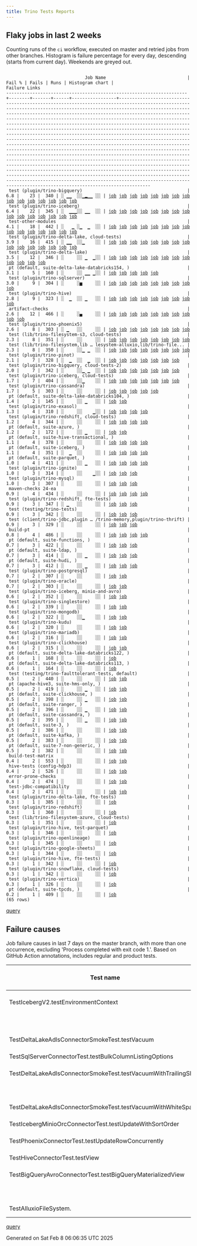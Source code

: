 ```yaml
---
title: Trino Tests Reports
---
```


## Flaky jobs in last 2 weeks

Counting runs of the `ci` workflow, executed on master and retried jobs from other branches.
Histogram is failure percentage for every day, descending (starts from current day).
Weekends are greyed out.
<pre><code>
                              Job Name                               | Fail % | Fails | Runs | Histogram chart |                                                                                                                                                                                                                                                                                                                                                                                                                                                                                                                                                                                                                  Failure Links                                                                                                                                                                                                                                                                                                                                                                                                                                                                                                                                                                                                                   
---------------------------------------------------------------------+--------+-------+------+-----------------+--------------------------------------------------------------------------------------------------------------------------------------------------------------------------------------------------------------------------------------------------------------------------------------------------------------------------------------------------------------------------------------------------------------------------------------------------------------------------------------------------------------------------------------------------------------------------------------------------------------------------------------------------------------------------------------------------------------------------------------------------------------------------------------------------------------------------------------------------------------------------------------------------------------------------------------------------------------------------------------------------------------------------------------------------------------------------------------------------------------------------------------------------------------------------------------------------------------------------------------------------
 test (plugin/trino-bigquery)                                        |    6.8 |    23 |  340 | ░ ▁▁  ░░▁▂▁▁ ░░ | <a href="https://github.com/trinodb/trino/actions/runs/13201111868/job/36853177257">job</a> <a href="https://github.com/trinodb/trino/actions/runs/13209724794/job/36880821798">job</a> <a href="https://github.com/trinodb/trino/actions/runs/13170853760/job/36760872921">job</a> <a href="https://github.com/trinodb/trino/actions/runs/13185991239/job/36808143571">job</a> <a href="https://github.com/trinodb/trino/actions/runs/13151388546/job/36699390860">job</a> <a href="https://github.com/trinodb/trino/actions/runs/13166203530/job/36746880109">job</a> <a href="https://github.com/trinodb/trino/actions/runs/13166604001/job/36748221490">job</a> <a href="https://github.com/trinodb/trino/actions/runs/13145799349/job/36683585960">job</a> <a href="https://github.com/trinodb/trino/actions/runs/13123496106/job/36614797177">job</a> <a href="https://github.com/trinodb/trino/actions/runs/13072189986/job/36476109424">job</a> <a href="https://github.com/trinodb/trino/actions/runs/13072189986/job/36476109424">job</a> <a href="https://github.com/trinodb/trino/actions/runs/13048132662/job/36402384122">job</a> <a href="https://github.com/trinodb/trino/actions/runs/13054280959/job/36421500555">job</a> <a href="https://github.com/trinodb/trino/actions/runs/13054280959/job/36421500555">job</a> <a href="https://github.com/trinodb/trino/actions/runs/13054280959/job/36446590354">job</a>  
 test (plugin/trino-iceberg)                                         |    6.4 |    22 |  345 | ░  ▁▁▁░░ ▁▁  ░░ | <a href="https://github.com/trinodb/trino/actions/runs/13176840413/job/36779602012">job</a> <a href="https://github.com/trinodb/trino/actions/runs/13176840413/job/36779602012">job</a> <a href="https://github.com/trinodb/trino/actions/runs/13152404113/job/36702134164">job</a> <a href="https://github.com/trinodb/trino/actions/runs/13152404113/job/36702134164">job</a> <a href="https://github.com/trinodb/trino/actions/runs/13166203530/job/36746888188">job</a> <a href="https://github.com/trinodb/trino/actions/runs/13166203530/job/36749732591">job</a> <a href="https://github.com/trinodb/trino/actions/runs/13166604001/job/36748230650">job</a> <a href="https://github.com/trinodb/trino/actions/runs/13135931263/job/36651287453">job</a> <a href="https://github.com/trinodb/trino/actions/runs/13143691268/job/36676738031">job</a> <a href="https://github.com/trinodb/trino/actions/runs/13104890195/job/36558208024">job</a> <a href="https://github.com/trinodb/trino/actions/runs/13104890195/job/36558208024">job</a> <a href="https://github.com/trinodb/trino/actions/runs/13123496106/job/36614804984">job</a> <a href="https://github.com/trinodb/trino/actions/runs/13125134289/job/36619850376">job</a> <a href="https://github.com/trinodb/trino/actions/runs/13067577300/job/36462525076">job</a> <a href="https://github.com/trinodb/trino/actions/runs/13046574675/job/36398111257">job</a>  
 test-other-modules                                                  |    4.1 |    18 |  442 | ░   ▁ ░▁  ▁  ░░ | <a href="https://github.com/trinodb/trino/actions/runs/13176840413/job/36778048521">job</a> <a href="https://github.com/trinodb/trino/actions/runs/13176840413/job/36778048521">job</a> <a href="https://github.com/trinodb/trino/actions/runs/13177023036/job/36778622885">job</a> <a href="https://github.com/trinodb/trino/actions/runs/13167989346/job/36752544305">job</a> <a href="https://github.com/trinodb/trino/actions/runs/13167989346/job/36752544305">job</a> <a href="https://github.com/trinodb/trino/actions/runs/13128971428/job/36630410514">job</a> <a href="https://github.com/trinodb/trino/actions/runs/13128971428/job/36630410514">job</a> <a href="https://github.com/trinodb/trino/actions/runs/13133043112/job/36642221042">job</a> <a href="https://github.com/trinodb/trino/actions/runs/13134447787/job/36646577950">job</a> <a href="https://github.com/trinodb/trino/actions/runs/13141775736/job/36670443082">job</a> <a href="https://github.com/trinodb/trino/actions/runs/13106773501/job/36562833875">job</a> <a href="https://github.com/trinodb/trino/actions/runs/13082822360/job/36509594129">job</a> <a href="https://github.com/trinodb/trino/actions/runs/13081194096/job/36504901643">job</a> <a href="https://github.com/trinodb/trino/actions/runs/13023353380/job/36328185700">job</a> <a href="https://github.com/trinodb/trino/actions/runs/13023966650/job/36329863740">job</a>  
 test (plugin/trino-delta-lake, cloud-tests)                         |    3.9 |    16 |  415 | ░ ▁▁  ░░▁    ░░ | <a href="https://github.com/trinodb/trino/actions/runs/13191578003/job/36825414927">job</a> <a href="https://github.com/trinodb/trino/actions/runs/13169891846/job/36758205083">job</a> <a href="https://github.com/trinodb/trino/actions/runs/13172177059/job/36764430882">job</a> <a href="https://github.com/trinodb/trino/actions/runs/13175970782/job/36775297945">job</a> <a href="https://github.com/trinodb/trino/actions/runs/13176185784/job/36776045487">job</a> <a href="https://github.com/trinodb/trino/actions/runs/13156786089/job/36715704710">job</a> <a href="https://github.com/trinodb/trino/actions/runs/13156863903/job/36715971216">job</a> <a href="https://github.com/trinodb/trino/actions/runs/13166604001/job/36748226724">job</a> <a href="https://github.com/trinodb/trino/actions/runs/13168203150/job/36753274862">job</a> <a href="https://github.com/trinodb/trino/actions/runs/13126550290/job/36623927885">job</a> <a href="https://github.com/trinodb/trino/actions/runs/13110701879/job/36573839668">job</a> <a href="https://github.com/trinodb/trino/actions/runs/13110701879/job/36573839668">job</a> <a href="https://github.com/trinodb/trino/actions/runs/13079101221/job/36498372030">job</a> <a href="https://github.com/trinodb/trino/actions/runs/13080912532/job/36504213524">job</a> <a href="https://github.com/trinodb/trino/actions/runs/13081429468/job/36505698159">job</a>  
 test (plugin/trino-delta-lake)                                      |    3.5 |    12 |  346 | ░     ░░ ▁  ▁░░ | <a href="https://github.com/trinodb/trino/actions/runs/13170228725/job/36759151780">job</a> <a href="https://github.com/trinodb/trino/actions/runs/13170228725/job/36759151780">job</a> <a href="https://github.com/trinodb/trino/actions/runs/13156601370/job/36715108940">job</a> <a href="https://github.com/trinodb/trino/actions/runs/13166604001/job/36748226432">job</a> <a href="https://github.com/trinodb/trino/actions/runs/13129268585/job/36631221127">job</a> <a href="https://github.com/trinodb/trino/actions/runs/13069343981/job/36467446817">job</a> <a href="https://github.com/trinodb/trino/actions/runs/13051536140/job/36412783898">job</a> <a href="https://github.com/trinodb/trino/actions/runs/13062359352/job/36448119370">job</a> <a href="https://github.com/trinodb/trino/actions/runs/13023966650/job/36329892168">job</a> <a href="https://github.com/trinodb/trino/actions/runs/13020639959/job/36320355750">job</a> <a href="https://github.com/trinodb/trino/actions/runs/12990676002/job/36226515378">job</a> <a href="https://github.com/trinodb/trino/actions/runs/12995869297/job/36243617621">job</a>                                                                                                                                                                                                                                                  
 pt (default, suite-delta-lake-databricks154, )                      |    3.1 |     5 |  160 | ░     ░░ ▁▁ ▁░░ | <a href="https://github.com/trinodb/trino/actions/runs/13054280959/job/36422012151">job</a> <a href="https://github.com/trinodb/trino/actions/runs/13054280959/job/36422012151">job</a> <a href="https://github.com/trinodb/trino/actions/runs/13032322773/job/36354901667">job</a> <a href="https://github.com/trinodb/trino/actions/runs/13041562280/job/36384829190">job</a> <a href="https://github.com/trinodb/trino/actions/runs/12997225142/job/36248296924">job</a>                                                                                                                                                                                                                                                                                                                                                                                                                                                                                                                                                                                                                                                                                                                                                                                                                                  
 test (plugin/trino-sqlserver)                                       |    3.0 |     9 |  304 | ░     ░▅     ░░ | <a href="https://github.com/trinodb/trino/actions/runs/13191004001/job/36823872784">job</a> <a href="https://github.com/trinodb/trino/actions/runs/13156601370/job/36715121808">job</a> <a href="https://github.com/trinodb/trino/actions/runs/13126351102/job/36623390781">job</a> <a href="https://github.com/trinodb/trino/actions/runs/13085859868/job/36516923858">job</a> <a href="https://github.com/trinodb/trino/actions/runs/13089363709/job/36524267874">job</a> <a href="https://github.com/trinodb/trino/actions/runs/13089363709/job/36524267874">job</a> <a href="https://github.com/trinodb/trino/actions/runs/13041562280/job/36384453927">job</a> <a href="https://github.com/trinodb/trino/actions/runs/13020639959/job/36320365807">job</a> <a href="https://github.com/trinodb/trino/actions/runs/12990676002/job/36226535507">job</a>                                                                                                                                                                                                                                                                                                                                                                                                                                                                                                  
 test (plugin/trino-hive)                                            |    2.8 |     9 |  323 | ░  ▁  ░░ ▁   ░░ | <a href="https://github.com/trinodb/trino/actions/runs/13178865252/job/36784614986">job</a> <a href="https://github.com/trinodb/trino/actions/runs/13183435844/job/36799826400">job</a> <a href="https://github.com/trinodb/trino/actions/runs/13166203530/job/36746886808">job</a> <a href="https://github.com/trinodb/trino/actions/runs/13166203530/job/36749729795">job</a> <a href="https://github.com/trinodb/trino/actions/runs/13054280959/job/36421506460">job</a> <a href="https://github.com/trinodb/trino/actions/runs/13054280959/job/36421506460">job</a> <a href="https://github.com/trinodb/trino/actions/runs/13059959079/job/36440299967">job</a> <a href="https://github.com/trinodb/trino/actions/runs/13059959079/job/36440299967">job</a> <a href="https://github.com/trinodb/trino/actions/runs/13000078821/job/36256812283">job</a>                                                                                                                                                                                                                                                                                                                                                                                                                                                                                                  
 artifact-checks                                                     |    2.6 |    12 |  466 | ░     ░▄     ░░ | <a href="https://github.com/trinodb/trino/actions/runs/13155548398/job/36711737297">job</a> <a href="https://github.com/trinodb/trino/actions/runs/13085859868/job/36516891675">job</a> <a href="https://github.com/trinodb/trino/actions/runs/13086456868/job/36518161861">job</a> <a href="https://github.com/trinodb/trino/actions/runs/13086456868/job/36518161861">job</a> <a href="https://github.com/trinodb/trino/actions/runs/13086456868/job/36518161861">job</a> <a href="https://github.com/trinodb/trino/actions/runs/13086456868/job/36522181538">job</a> <a href="https://github.com/trinodb/trino/actions/runs/13054280959/job/36421416897">job</a> <a href="https://github.com/trinodb/trino/actions/runs/13054280959/job/36421416897">job</a> <a href="https://github.com/trinodb/trino/actions/runs/12993634038/job/36236289476">job</a> <a href="https://github.com/trinodb/trino/actions/runs/12993634038/job/36236289476">job</a>                                                                                                                                                                                                                                                                                                                                                                                                                  
 test (plugin/trino-phoenix5)                                        |    2.6 |     8 |  303 | ░ ▁   ░░     ░░ | <a href="https://github.com/trinodb/trino/actions/runs/13175667898/job/36774397370">job</a> <a href="https://github.com/trinodb/trino/actions/runs/13175970782/job/36775307160">job</a> <a href="https://github.com/trinodb/trino/actions/runs/13175977326/job/36775331987">job</a> <a href="https://github.com/trinodb/trino/actions/runs/13175977326/job/36775331987">job</a> <a href="https://github.com/trinodb/trino/actions/runs/13123496106/job/36614808702">job</a> <a href="https://github.com/trinodb/trino/actions/runs/13022684450/job/36326432437">job</a> <a href="https://github.com/trinodb/trino/actions/runs/13020639959/job/36320362995">job</a> <a href="https://github.com/trinodb/trino/actions/runs/12990676002/job/36226528967">job</a>                                                                                                                                                                                                                                                                                                                                                                                                                                                                                                                                                                                  
 test (lib/trino-filesystem-s3, cloud-tests)                         |    2.3 |     8 |  351 | ░     ░░     ░░ | <a href="https://github.com/trinodb/trino/actions/runs/13199294168/job/36847580059">job</a> <a href="https://github.com/trinodb/trino/actions/runs/13169891846/job/36758201921">job</a> <a href="https://github.com/trinodb/trino/actions/runs/13175970782/job/36775291083">job</a> <a href="https://github.com/trinodb/trino/actions/runs/13156558262/job/36714960183">job</a> <a href="https://github.com/trinodb/trino/actions/runs/13141775736/job/36670501904">job</a> <a href="https://github.com/trinodb/trino/actions/runs/13109522937/job/36570272813">job</a> <a href="https://github.com/trinodb/trino/actions/runs/13080912532/job/36504210430">job</a> <a href="https://github.com/trinodb/trino/actions/runs/13041562280/job/36384439757">job</a>                                                                                                                                                                                                                                                                                                                                                                                                                                                                                                                                                                                  
 test (lib/trino-filesystem,lib … lesystem-alluxio,lib/trino-file... |    2.3 |     8 |  350 | ░     ░░▁ ▁  ░░ | <a href="https://github.com/trinodb/trino/actions/runs/13204152698/job/36863248044">job</a> <a href="https://github.com/trinodb/trino/actions/runs/13185991239/job/36808138234">job</a> <a href="https://github.com/trinodb/trino/actions/runs/13068172418/job/36464089086">job</a> <a href="https://github.com/trinodb/trino/actions/runs/13068172418/job/36464089086">job</a> <a href="https://github.com/trinodb/trino/actions/runs/13046574675/job/36398102793">job</a> <a href="https://github.com/trinodb/trino/actions/runs/13023219626/job/36327870074">job</a> <a href="https://github.com/trinodb/trino/actions/runs/13025050609/job/36332664533">job</a> <a href="https://github.com/trinodb/trino/actions/runs/12995869297/job/36243609711">job</a>                                                                                                                                                                                                                                                                                                                                                                                                                                                                                                                                                                                  
 test (plugin/trino-pinot)                                           |    2.1 |     7 |  328 | ░  ▁  ░░  ▁  ░░ | <a href="https://github.com/trinodb/trino/actions/runs/13204152698/job/36863268703">job</a> <a href="https://github.com/trinodb/trino/actions/runs/13151649511/job/36700079633">job</a> <a href="https://github.com/trinodb/trino/actions/runs/13151649511/job/36700079633">job</a> <a href="https://github.com/trinodb/trino/actions/runs/13156863903/job/36715982115">job</a> <a href="https://github.com/trinodb/trino/actions/runs/13159167313/job/36723395339">job</a> <a href="https://github.com/trinodb/trino/actions/runs/13023219626/job/36327878167">job</a> <a href="https://github.com/trinodb/trino/actions/runs/13025050609/job/36332673911">job</a>                                                                                                                                                                                                                                                                                                                                                                                                                                                                                                                                                                                                                                                                  
 test (plugin/trino-bigquery, cloud-tests-2)                         |    2.0 |     7 |  342 | ░     ░░▁ ▁  ░░ | <a href="https://github.com/trinodb/trino/actions/runs/13175970782/job/36775295635">job</a> <a href="https://github.com/trinodb/trino/actions/runs/13081429468/job/36505695473">job</a> <a href="https://github.com/trinodb/trino/actions/runs/13081429468/job/36505695473">job</a> <a href="https://github.com/trinodb/trino/actions/runs/13062567287/job/36448724606">job</a> <a href="https://github.com/trinodb/trino/actions/runs/13025264734/job/36333188143">job</a> <a href="https://github.com/trinodb/trino/actions/runs/13041977312/job/36385664352">job</a> <a href="https://github.com/trinodb/trino/actions/runs/13020639959/job/36320352316">job</a>                                                                                                                                                                                                                                                                                                                                                                                                                                                                                                                                                                                                                                                                  
 test (plugin/trino-iceberg, cloud-tests)                            |    1.7 |     7 |  404 | ░     ░░▁    ░░ | <a href="https://github.com/trinodb/trino/actions/runs/13176185784/job/36776048191">job</a> <a href="https://github.com/trinodb/trino/actions/runs/13156863903/job/36715977166">job</a> <a href="https://github.com/trinodb/trino/actions/runs/13067577300/job/36462525288">job</a> <a href="https://github.com/trinodb/trino/actions/runs/13067577300/job/36466139755">job</a> <a href="https://github.com/trinodb/trino/actions/runs/13067577300/job/36468044563">job</a> <a href="https://github.com/trinodb/trino/actions/runs/13067577300/job/36469019241">job</a> <a href="https://github.com/trinodb/trino/actions/runs/13020639959/job/36320359389">job</a>                                                                                                                                                                                                                                                                                                                                                                                                                                                                                                                                                                                                                                                                  
 test (plugin/trino-cassandra)                                       |    1.7 |     5 |  303 | ░     ░░     ░░ | <a href="https://github.com/trinodb/trino/actions/runs/13201078331/job/36853055022">job</a> <a href="https://github.com/trinodb/trino/actions/runs/13107309862/job/36564201767">job</a> <a href="https://github.com/trinodb/trino/actions/runs/13081194096/job/36504944060">job</a> <a href="https://github.com/trinodb/trino/actions/runs/13020639959/job/36320352627">job</a> <a href="https://github.com/trinodb/trino/actions/runs/12990676002/job/36226511931">job</a>                                                                                                                                                                                                                                                                                                                                                                                                                                                                                                                                                                                                                                                                                                                                                                                                                                  
 pt (default, suite-delta-lake-databricks104, )                      |    1.4 |     2 |  145 | ░     ░░ ▁   ░░ | <a href="https://github.com/trinodb/trino/actions/runs/13054280959/job/36422009573">job</a> <a href="https://github.com/trinodb/trino/actions/runs/13054280959/job/36422009573">job</a>                                                                                                                                                                                                                                                                                                                                                                                                                                                                                                                                                                                                                                                                                                                                                                                                                                                                                                                                                                                                                                                                                  
 test (plugin/trino-exasol)                                          |    1.3 |     4 |  310 | ░     ░░    ▁░░ | <a href="https://github.com/trinodb/trino/actions/runs/13020639959/job/36320357153">job</a> <a href="https://github.com/trinodb/trino/actions/runs/12990676002/job/36226517714">job</a> <a href="https://github.com/trinodb/trino/actions/runs/12993634038/job/36236382022">job</a> <a href="https://github.com/trinodb/trino/actions/runs/12993634038/job/36236382022">job</a>                                                                                                                                                                                                                                                                                                                                                                                                                                                                                                                                                                                                                                                                                                                                                                                                                                                                                                                  
 test (plugin/trino-redshift, cloud-tests)                           |    1.2 |     4 |  344 | ░     ░░     ░░ | <a href="https://github.com/trinodb/trino/actions/runs/13176185784/job/36776049877">job</a> <a href="https://github.com/trinodb/trino/actions/runs/13126550290/job/36623934608">job</a> <a href="https://github.com/trinodb/trino/actions/runs/13020639959/job/36320364453">job</a> <a href="https://github.com/trinodb/trino/actions/runs/12990676002/job/36226531894">job</a>                                                                                                                                                                                                                                                                                                                                                                                                                                                                                                                                                                                                                                                                                                                                                                                                                                                                                                                  
 pt (default, suite-azure, )                                         |    1.2 |     2 |  172 | ░     ░░ ▁   ░░ | <a href="https://github.com/trinodb/trino/actions/runs/13054280959/job/36422006923">job</a> <a href="https://github.com/trinodb/trino/actions/runs/13054280959/job/36422006923">job</a>                                                                                                                                                                                                                                                                                                                                                                                                                                                                                                                                                                                                                                                                                                                                                                                                                                                                                                                                                                                                                                                                                  
 pt (default, suite-hive-transactional, )                            |    1.1 |     4 |  378 | ░     ░░     ░░ | <a href="https://github.com/trinodb/trino/actions/runs/13176840413/job/36780174066">job</a> <a href="https://github.com/trinodb/trino/actions/runs/13176840413/job/36780174066">job</a> <a href="https://github.com/trinodb/trino/actions/runs/13151388546/job/36699669200">job</a> <a href="https://github.com/trinodb/trino/actions/runs/13106773501/job/36563131620">job</a>                                                                                                                                                                                                                                                                                                                                                                                                                                                                                                                                                                                                                                                                                                                                                                                                                                                                                                                  
 pt (default, suite-iceberg, )                                       |    1.1 |     4 |  351 | ░  ▁  ░░     ░░ | <a href="https://github.com/trinodb/trino/actions/runs/13175970782/job/36775782229">job</a> <a href="https://github.com/trinodb/trino/actions/runs/13152404113/job/36702452070">job</a> <a href="https://github.com/trinodb/trino/actions/runs/13152404113/job/36702452070">job</a> <a href="https://github.com/trinodb/trino/actions/runs/13006645591/job/36275401529">job</a>                                                                                                                                                                                                                                                                                                                                                                                                                                                                                                                                                                                                                                                                                                                                                                                                                                                                                                                  
 pt (default, suite-parquet, )                                       |    1.0 |     4 |  411 | ░     ░░ ▁   ░░ | <a href="https://github.com/trinodb/trino/actions/runs/13175667898/job/36774867265">job</a> <a href="https://github.com/trinodb/trino/actions/runs/13176185784/job/36776666401">job</a> <a href="https://github.com/trinodb/trino/actions/runs/13054280959/job/36422016242">job</a> <a href="https://github.com/trinodb/trino/actions/runs/13054280959/job/36422016242">job</a>                                                                                                                                                                                                                                                                                                                                                                                                                                                                                                                                                                                                                                                                                                                                                                                                                                                                                                                  
 test (plugin/trino-ignite)                                          |    1.0 |     3 |  314 | ░     ░░    ▁░░ | <a href="https://github.com/trinodb/trino/actions/runs/13020639959/job/36320360282">job</a> <a href="https://github.com/trinodb/trino/actions/runs/12990676002/job/36226522644">job</a> <a href="https://github.com/trinodb/trino/actions/runs/12995869297/job/36243625527">job</a>                                                                                                                                                                                                                                                                                                                                                                                                                                                                                                                                                                                                                                                                                                                                                                                                                                                                                                                                                                                                  
 test (plugin/trino-mysql)                                           |    1.0 |     3 |  307 | ░     ░░     ░░ | <a href="https://github.com/trinodb/trino/actions/runs/13127482411/job/36626500977">job</a> <a href="https://github.com/trinodb/trino/actions/runs/13020639959/job/36320361804">job</a> <a href="https://github.com/trinodb/trino/actions/runs/12990676002/job/36226526329">job</a>                                                                                                                                                                                                                                                                                                                                                                                                                                                                                                                                                                                                                                                                                                                                                                                                                                                                                                                                                                                                  
 maven-checks 24-ea                                                  |    0.9 |     4 |  434 | ░     ░░     ░░ | <a href="https://github.com/trinodb/trino/actions/runs/13176840413/job/36778045733">job</a> <a href="https://github.com/trinodb/trino/actions/runs/13176840413/job/36778045733">job</a> <a href="https://github.com/trinodb/trino/actions/runs/12993634038/job/36236289129">job</a> <a href="https://github.com/trinodb/trino/actions/runs/12993634038/job/36236289129">job</a>                                                                                                                                                                                                                                                                                                                                                                                                                                                                                                                                                                                                                                                                                                                                                                                                                                                                                                                  
 test (plugin/trino-redshift, fte-tests)                             |    0.9 |     3 |  347 | ░ ▁   ░░     ░░ | <a href="https://github.com/trinodb/trino/actions/runs/13175977326/job/36775334377">job</a> <a href="https://github.com/trinodb/trino/actions/runs/13175977326/job/36775334377">job</a> <a href="https://github.com/trinodb/trino/actions/runs/13176185784/job/36776050187">job</a>                                                                                                                                                                                                                                                                                                                                                                                                                                                                                                                                                                                                                                                                                                                                                                                                                                                                                                                                                                                                  
 test (testing/trino-tests)                                          |    0.9 |     3 |  342 | ░     ░░     ░░ | <a href="https://github.com/trinodb/trino/actions/runs/13156786089/job/36715717009">job</a> <a href="https://github.com/trinodb/trino/actions/runs/13020639959/job/36320367672">job</a> <a href="https://github.com/trinodb/trino/actions/runs/12990676002/job/36226539109">job</a>                                                                                                                                                                                                                                                                                                                                                                                                                                                                                                                                                                                                                                                                                                                                                                                                                                                                                                                                                                                                  
 test (client/trino-jdbc,plugin … /trino-memory,plugin/trino-thrift) |    0.9 |     3 |  329 | ░     ░░     ░░ | <a href="https://github.com/trinodb/trino/actions/runs/13201111868/job/36853171010">job</a> <a href="https://github.com/trinodb/trino/actions/runs/13020639959/job/36320347959">job</a> <a href="https://github.com/trinodb/trino/actions/runs/12990676002/job/36226502230">job</a>                                                                                                                                                                                                                                                                                                                                                                                                                                                                                                                                                                                                                                                                                                                                                                                                                                                                                                                                                                                                  
 build-pt                                                            |    0.8 |     4 |  486 | ░     ░░     ░░ | <a href="https://github.com/trinodb/trino/actions/runs/13176840413/job/36778047740">job</a> <a href="https://github.com/trinodb/trino/actions/runs/13176840413/job/36778047740">job</a> <a href="https://github.com/trinodb/trino/actions/runs/12993634038/job/36236289830">job</a> <a href="https://github.com/trinodb/trino/actions/runs/12993634038/job/36236289830">job</a>                                                                                                                                                                                                                                                                                                                                                                                                                                                                                                                                                                                                                                                                                                                                                                                                                                                                                                                  
 pt (default, suite-functions, )                                     |    0.7 |     3 |  422 | ░     ░░     ░░ | <a href="https://github.com/trinodb/trino/actions/runs/13170853760/job/36761114356">job</a> <a href="https://github.com/trinodb/trino/actions/runs/13054280959/job/36422014390">job</a> <a href="https://github.com/trinodb/trino/actions/runs/13054280959/job/36422014390">job</a>                                                                                                                                                                                                                                                                                                                                                                                                                                                                                                                                                                                                                                                                                                                                                                                                                                                                                                                                                                                                  
 pt (default, suite-ldap, )                                          |    0.7 |     3 |  414 | ░     ░░ ▁   ░░ | <a href="https://github.com/trinodb/trino/actions/runs/13175970782/job/36775778328">job</a> <a href="https://github.com/trinodb/trino/actions/runs/13054280959/job/36422017204">job</a> <a href="https://github.com/trinodb/trino/actions/runs/13054280959/job/36422017204">job</a>                                                                                                                                                                                                                                                                                                                                                                                                                                                                                                                                                                                                                                                                                                                                                                                                                                                                                                                                                                                                  
 pt (default, suite-hudi, )                                          |    0.7 |     3 |  412 | ░     ░░ ▁   ░░ | <a href="https://github.com/trinodb/trino/actions/runs/13175667898/job/36774872428">job</a> <a href="https://github.com/trinodb/trino/actions/runs/13054280959/job/36422021114">job</a> <a href="https://github.com/trinodb/trino/actions/runs/13054280959/job/36422021114">job</a>                                                                                                                                                                                                                                                                                                                                                                                                                                                                                                                                                                                                                                                                                                                                                                                                                                                                                                                                                                                                  
 test (plugin/trino-postgresql)                                      |    0.7 |     2 |  307 | ░     ░░     ░░ | <a href="https://github.com/trinodb/trino/actions/runs/13020639959/job/36320363534">job</a> <a href="https://github.com/trinodb/trino/actions/runs/12990676002/job/36226530070">job</a>                                                                                                                                                                                                                                                                                                                                                                                                                                                                                                                                                                                                                                                                                                                                                                                                                                                                                                                                                                                                                                                                                  
 test (plugin/trino-oracle)                                          |    0.7 |     2 |  303 | ░     ░░     ░░ | <a href="https://github.com/trinodb/trino/actions/runs/13020639959/job/36320362710">job</a> <a href="https://github.com/trinodb/trino/actions/runs/12990676002/job/36226528375">job</a>                                                                                                                                                                                                                                                                                                                                                                                                                                                                                                                                                                                                                                                                                                                                                                                                                                                                                                                                                                                                                                                                                  
 test (plugin/trino-iceberg, minio-and-avro)                         |    0.6 |     2 |  352 | ░     ░░     ░░ | <a href="https://github.com/trinodb/trino/actions/runs/13201261277/job/36853676395">job</a> <a href="https://github.com/trinodb/trino/actions/runs/13156786089/job/36715708867">job</a>                                                                                                                                                                                                                                                                                                                                                                                                                                                                                                                                                                                                                                                                                                                                                                                                                                                                                                                                                                                                                                                                                  
 test (plugin/trino-singlestore)                                     |    0.6 |     2 |  339 | ░     ░░     ░░ | <a href="https://github.com/trinodb/trino/actions/runs/13020639959/job/36320364955">job</a> <a href="https://github.com/trinodb/trino/actions/runs/12990676002/job/36226533713">job</a>                                                                                                                                                                                                                                                                                                                                                                                                                                                                                                                                                                                                                                                                                                                                                                                                                                                                                                                                                                                                                                                                                  
 test (plugin/trino-mongodb)                                         |    0.6 |     2 |  322 | ░     ░░▁    ░░ | <a href="https://github.com/trinodb/trino/actions/runs/13067691570/job/36462804384">job</a> <a href="https://github.com/trinodb/trino/actions/runs/13067691570/job/36462804384">job</a>                                                                                                                                                                                                                                                                                                                                                                                                                                                                                                                                                                                                                                                                                                                                                                                                                                                                                                                                                                                                                                                                                  
 test (plugin/trino-kudu)                                            |    0.6 |     2 |  320 | ░     ░░     ░░ | <a href="https://github.com/trinodb/trino/actions/runs/13020639959/job/36320360858">job</a> <a href="https://github.com/trinodb/trino/actions/runs/12990676002/job/36226524095">job</a>                                                                                                                                                                                                                                                                                                                                                                                                                                                                                                                                                                                                                                                                                                                                                                                                                                                                                                                                                                                                                                                                                  
 test (plugin/trino-mariadb)                                         |    0.6 |     2 |  316 | ░     ░░     ░░ | <a href="https://github.com/trinodb/trino/actions/runs/13020639959/job/36320361158">job</a> <a href="https://github.com/trinodb/trino/actions/runs/12990676002/job/36226525136">job</a>                                                                                                                                                                                                                                                                                                                                                                                                                                                                                                                                                                                                                                                                                                                                                                                                                                                                                                                                                                                                                                                                                  
 test (plugin/trino-clickhouse)                                      |    0.6 |     2 |  315 | ░     ░░     ░░ | <a href="https://github.com/trinodb/trino/actions/runs/13020639959/job/36320353792">job</a> <a href="https://github.com/trinodb/trino/actions/runs/12990676002/job/36226514948">job</a>                                                                                                                                                                                                                                                                                                                                                                                                                                                                                                                                                                                                                                                                                                                                                                                                                                                                                                                                                                                                                                                                                  
 pt (default, suite-delta-lake-databricks122, )                      |    0.6 |     1 |  168 | ░     ░░     ░░ | <a href="https://github.com/trinodb/trino/actions/runs/13172177059/job/36764697455">job</a>                                                                                                                                                                                                                                                                                                                                                                                                                                                                                                                                                                                                                                                                                                                                                                                                                                                                                                                                                                                                                                                                                                                                                                  
 pt (default, suite-delta-lake-databricks113, )                      |    0.6 |     1 |  164 | ░     ░░     ░░ | <a href="https://github.com/trinodb/trino/actions/runs/13183435844/job/36800477798">job</a>                                                                                                                                                                                                                                                                                                                                                                                                                                                                                                                                                                                                                                                                                                                                                                                                                                                                                                                                                                                                                                                                                                                                                                  
 test (testing/trino-faulttolerant-tests, default)                   |    0.5 |     2 |  440 | ░     ░░     ░░ | <a href="https://github.com/trinodb/trino/actions/runs/13020639959/job/36320366409">job</a> <a href="https://github.com/trinodb/trino/actions/runs/12990676002/job/36226536792">job</a>                                                                                                                                                                                                                                                                                                                                                                                                                                                                                                                                                                                                                                                                                                                                                                                                                                                                                                                                                                                                                                                                                  
 pt (apache-hive3, suite-hms-only, )                                 |    0.5 |     2 |  419 | ░     ░░ ▁   ░░ | <a href="https://github.com/trinodb/trino/actions/runs/13054280959/job/36422021858">job</a> <a href="https://github.com/trinodb/trino/actions/runs/13054280959/job/36422021858">job</a>                                                                                                                                                                                                                                                                                                                                                                                                                                                                                                                                                                                                                                                                                                                                                                                                                                                                                                                                                                                                                                                                                  
 pt (default, suite-clickhouse, )                                    |    0.5 |     2 |  398 | ░     ░░ ▁   ░░ | <a href="https://github.com/trinodb/trino/actions/runs/13054280959/job/36422019888">job</a> <a href="https://github.com/trinodb/trino/actions/runs/13054280959/job/36422019888">job</a>                                                                                                                                                                                                                                                                                                                                                                                                                                                                                                                                                                                                                                                                                                                                                                                                                                                                                                                                                                                                                                                                                  
 pt (default, suite-ranger, )                                        |    0.5 |     2 |  396 | ░     ░░ ▁   ░░ | <a href="https://github.com/trinodb/trino/actions/runs/13054280959/job/36422013010">job</a> <a href="https://github.com/trinodb/trino/actions/runs/13054280959/job/36422013010">job</a>                                                                                                                                                                                                                                                                                                                                                                                                                                                                                                                                                                                                                                                                                                                                                                                                                                                                                                                                                                                                                                                                                  
 pt (default, suite-cassandra, )                                     |    0.5 |     2 |  395 | ░     ░░ ▁   ░░ | <a href="https://github.com/trinodb/trino/actions/runs/13054280959/job/36422019425">job</a> <a href="https://github.com/trinodb/trino/actions/runs/13054280959/job/36422019425">job</a>                                                                                                                                                                                                                                                                                                                                                                                                                                                                                                                                                                                                                                                                                                                                                                                                                                                                                                                                                                                                                                                                                  
 pt (default, suite-3, )                                             |    0.5 |     2 |  386 | ░     ░░     ░░ | <a href="https://github.com/trinodb/trino/actions/runs/13145799349/job/36684040290">job</a> <a href="https://github.com/trinodb/trino/actions/runs/13068067376/job/36464106144">job</a>                                                                                                                                                                                                                                                                                                                                                                                                                                                                                                                                                                                                                                                                                                                                                                                                                                                                                                                                                                                                                                                                                  
 pt (default, suite-kafka, )                                         |    0.5 |     2 |  383 | ░     ░░     ░░ | <a href="https://github.com/trinodb/trino/actions/runs/13172095246/job/36764458353">job</a> <a href="https://github.com/trinodb/trino/actions/runs/13172095246/job/36764458353">job</a>                                                                                                                                                                                                                                                                                                                                                                                                                                                                                                                                                                                                                                                                                                                                                                                                                                                                                                                                                                                                                                                                                  
 pt (default, suite-7-non-generic, )                                 |    0.5 |     2 |  382 | ░     ░░     ░░ | <a href="https://github.com/trinodb/trino/actions/runs/13175970782/job/36775765363">job</a> <a href="https://github.com/trinodb/trino/actions/runs/13145799349/job/36684041476">job</a>                                                                                                                                                                                                                                                                                                                                                                                                                                                                                                                                                                                                                                                                                                                                                                                                                                                                                                                                                                                                                                                                                  
 build-test-matrix                                                   |    0.4 |     2 |  553 | ░     ░░     ░░ | <a href="https://github.com/trinodb/trino/actions/runs/13176840413/job/36778047354">job</a> <a href="https://github.com/trinodb/trino/actions/runs/13176840413/job/36778047354">job</a>                                                                                                                                                                                                                                                                                                                                                                                                                                                                                                                                                                                                                                                                                                                                                                                                                                                                                                                                                                                                                                                                                  
 hive-tests (config-hdp3)                                            |    0.4 |     2 |  526 | ░     ░░     ░░ | <a href="https://github.com/trinodb/trino/actions/runs/13176840413/job/36778048051">job</a> <a href="https://github.com/trinodb/trino/actions/runs/13176840413/job/36778048051">job</a>                                                                                                                                                                                                                                                                                                                                                                                                                                                                                                                                                                                                                                                                                                                                                                                                                                                                                                                                                                                                                                                                                  
 error-prone-checks                                                  |    0.4 |     2 |  474 | ░     ░░     ░░ | <a href="https://github.com/trinodb/trino/actions/runs/13176840413/job/36778046568">job</a> <a href="https://github.com/trinodb/trino/actions/runs/13176840413/job/36778046568">job</a>                                                                                                                                                                                                                                                                                                                                                                                                                                                                                                                                                                                                                                                                                                                                                                                                                                                                                                                                                                                                                                                                                  
 test-jdbc-compatibility                                             |    0.4 |     2 |  471 | ░     ░░     ░░ | <a href="https://github.com/trinodb/trino/actions/runs/13020639959/job/36320302691">job</a> <a href="https://github.com/trinodb/trino/actions/runs/12990676002/job/36226435490">job</a>                                                                                                                                                                                                                                                                                                                                                                                                                                                                                                                                                                                                                                                                                                                                                                                                                                                                                                                                                                                                                                                                                  
 test (plugin/trino-delta-lake, fte-tests)                           |    0.3 |     1 |  385 | ░     ░░     ░░ | <a href="https://github.com/trinodb/trino/actions/runs/13156786089/job/36715705011">job</a>                                                                                                                                                                                                                                                                                                                                                                                                                                                                                                                                                                                                                                                                                                                                                                                                                                                                                                                                                                                                                                                                                                                                                                  
 test (plugin/trino-redshift)                                        |    0.3 |     1 |  360 | ░     ░░     ░░ | <a href="https://github.com/trinodb/trino/actions/runs/13176185784/job/36776049565">job</a>                                                                                                                                                                                                                                                                                                                                                                                                                                                                                                                                                                                                                                                                                                                                                                                                                                                                                                                                                                                                                                                                                                                                                                  
 test (lib/trino-filesystem-azure, cloud-tests)                      |    0.3 |     1 |  351 | ░     ░░     ░░ | <a href="https://github.com/trinodb/trino/actions/runs/12992992954/job/36234250122">job</a>                                                                                                                                                                                                                                                                                                                                                                                                                                                                                                                                                                                                                                                                                                                                                                                                                                                                                                                                                                                                                                                                                                                                                                  
 test (plugin/trino-hive, test-parquet)                              |    0.3 |     1 |  346 | ░     ░░     ░░ | <a href="https://github.com/trinodb/trino/actions/runs/13032322773/job/36354311313">job</a>                                                                                                                                                                                                                                                                                                                                                                                                                                                                                                                                                                                                                                                                                                                                                                                                                                                                                                                                                                                                                                                                                                                                                                  
 test (plugin/trino-openlineage)                                     |    0.3 |     1 |  345 | ░     ░░     ░░ | <a href="https://github.com/trinodb/trino/actions/runs/13068190025/job/36464144759">job</a>                                                                                                                                                                                                                                                                                                                                                                                                                                                                                                                                                                                                                                                                                                                                                                                                                                                                                                                                                                                                                                                                                                                                                                  
 test (plugin/trino-google-sheets)                                   |    0.3 |     1 |  344 | ░     ░░     ░░ | <a href="https://github.com/trinodb/trino/actions/runs/13156863903/job/36715974950">job</a>                                                                                                                                                                                                                                                                                                                                                                                                                                                                                                                                                                                                                                                                                                                                                                                                                                                                                                                                                                                                                                                                                                                                                                  
 test (plugin/trino-hive, fte-tests)                                 |    0.3 |     1 |  342 | ░     ░░     ░░ | <a href="https://github.com/trinodb/trino/actions/runs/13175667898/job/36774390617">job</a>                                                                                                                                                                                                                                                                                                                                                                                                                                                                                                                                                                                                                                                                                                                                                                                                                                                                                                                                                                                                                                                                                                                                                                  
 test (plugin/trino-snowflake, cloud-tests)                          |    0.3 |     1 |  342 | ░     ░░     ░░ | <a href="https://github.com/trinodb/trino/actions/runs/13020639959/job/36320365554">job</a>                                                                                                                                                                                                                                                                                                                                                                                                                                                                                                                                                                                                                                                                                                                                                                                                                                                                                                                                                                                                                                                                                                                                                                  
 test (plugin/trino-vertica)                                         |    0.3 |     1 |  326 | ░     ░░     ░░ | <a href="https://github.com/trinodb/trino/actions/runs/13068190025/job/36464147747">job</a>                                                                                                                                                                                                                                                                                                                                                                                                                                                                                                                                                                                                                                                                                                                                                                                                                                                                                                                                                                                                                                                                                                                                                                  
 pt (default, suite-tpcds, )                                         |    0.2 |     1 |  409 | ░     ░░     ░░ | <a href="https://github.com/trinodb/trino/actions/runs/13156903883/job/36716737417">job</a>                                                                                                                                                                                                                                                                                                                                                                                                                                                                                                                                                                                                                                                                                                                                                                                                                                                                                                                                                                                                                                                                                                                                                                  
(65 rows)
</code></pre>
[query](https://github.com/trinodb/reports/blob/139dbc02e6ad5595ff6e91f4900a7e5c37428be5/sql/tests/jobs.sql)

## Failure causes

Job failure causes in last 7 days on the master branch, with more than one occurrence,
excluding 'Process completed with exit code 1.'.
Based on GitHub Action annotations, includes regular and product tests.

| Test name                                                       | Message                                                                                                          | Test failures | Run failures | % of runs | First seen at           | Last seen at            | Failure Links                                                                                                                                                                                                                                                                                                                                                                                                    |
| --------------------------------------------------------------- | ---------------------------------------------------------------------------------------------------------------- | -------------:| ------------:| ---------:| ----------------------- | ----------------------- | ---------------------------------------------------------------------------------------------------------------------------------------------------------------------------------------------------------------------------------------------------------------------------------------------------------------------------------------------------------------------------------------------------------------- |
| TestIcebergV2.testEnvironmentContext                            | Expecting map:\&lt;br/\&gt;                                                                                            |             6 |            5 |       0.6 | 2025-02-03 22:10:38.000 | 2025-02-05 21:30:44.000 | <a href="https://github.com/trinodb/trino/actions/runs/13123496106/job/36614804984">job</a> <a href="https://github.com/trinodb/trino/actions/runs/13135931263/job/36651287453">job</a> <a href="https://github.com/trinodb/trino/actions/runs/13143691268/job/36676738031">job</a> <a href="https://github.com/trinodb/trino/actions/runs/13166203530/job/36746888188">job</a> <a href="https://github.com/trinodb/trino/actions/runs/13166203530/job/36749732591">job</a>  |
|                                                                 | Response status code does not indicate success: 504 \(Gateway Timeout\).                                         |             4 |            2 |       0.2 | 2025-02-06 08:56:50.000 | 2025-02-06 10:35:04.000 | <a href="https://github.com/trinodb/trino/actions/runs/13175163488/job/36772745193">job</a> <a href="https://github.com/trinodb/trino/actions/runs/13175970782/job/36775307160">job</a> <a href="https://github.com/trinodb/trino/actions/runs/13175970782/job/36775765363">job</a> <a href="https://github.com/trinodb/trino/actions/runs/13175970782/job/36775782229">job</a>                                                                                  |
| TestDeltaLakeAdlsConnectorSmokeTest.testVacuum                  | expected: \&lt;br/\&gt;                                                                                                |             4 |            4 |       0.5 | 2025-02-04 01:57:06.000 | 2025-02-06 05:27:42.000 | <a href="https://github.com/trinodb/trino/actions/runs/13126550290/job/36623927885">job</a> <a href="https://github.com/trinodb/trino/actions/runs/13168203150/job/36753274862">job</a> <a href="https://github.com/trinodb/trino/actions/runs/13169891846/job/36758205083">job</a> <a href="https://github.com/trinodb/trino/actions/runs/13172177059/job/36764430882">job</a>                                                                                  |
| TestSqlServerConnectorTest.testBulkColumnListingOptions         | Failure for bulkListColumns false                                                                                |             4 |            4 |       0.5 | 2025-02-01 14:22:54.000 | 2025-02-07 01:15:34.000 | <a href="https://github.com/trinodb/trino/actions/runs/13089363709/job/36524267874">job</a> <a href="https://github.com/trinodb/trino/actions/runs/13126351102/job/36623390781">job</a> <a href="https://github.com/trinodb/trino/actions/runs/13156601370/job/36715121808">job</a> <a href="https://github.com/trinodb/trino/actions/runs/13191004001/job/36823872784">job</a>                                                                                  |
| TestDeltaLakeAdlsConnectorSmokeTest.testVacuumWithTrailingSlash | expected: \&lt;br/\&gt;                                                                                                |             4 |            4 |       0.5 | 2025-02-03 10:12:46.000 | 2025-02-07 02:13:02.000 | <a href="https://github.com/trinodb/trino/actions/runs/13110701879/job/36573839668">job</a> <a href="https://github.com/trinodb/trino/actions/runs/13169891846/job/36758205083">job</a> <a href="https://github.com/trinodb/trino/actions/runs/13175970782/job/36775297945">job</a> <a href="https://github.com/trinodb/trino/actions/runs/13191578003/job/36825414927">job</a>                                                                                  |
|                                                                 | Response status code does not indicate success: 503 \(Service Unavailable\).                                     |             3 |            2 |       0.2 | 2025-02-06 09:46:22.000 | 2025-02-06 10:02:58.000 | <a href="https://github.com/trinodb/trino/actions/runs/13175667898/job/36774390617">job</a> <a href="https://github.com/trinodb/trino/actions/runs/13175667898/job/36774867265">job</a> <a href="https://github.com/trinodb/trino/actions/runs/13175970782/job/36775778328">job</a>                                                                                                                                                                  |
| TestDeltaLakeAdlsConnectorSmokeTest.testVacuumWithWhiteSpace    | expected: \&lt;br/\&gt;                                                                                                |             3 |            3 |       0.4 | 2025-02-05 12:19:45.000 | 2025-02-06 01:45:30.000 | <a href="https://github.com/trinodb/trino/actions/runs/13156786089/job/36715704710">job</a> <a href="https://github.com/trinodb/trino/actions/runs/13166604001/job/36748226724">job</a> <a href="https://github.com/trinodb/trino/actions/runs/13169891846/job/36758205083">job</a>                                                                                                                                                                  |
| TestIcebergMinioOrcConnectorTest.testUpdateWithSortOrder        | Test must produce at least two row groups                                                                        |             2 |            2 |       0.2 | 2025-02-05 12:20:05.000 | 2025-02-07 14:21:08.000 | <a href="https://github.com/trinodb/trino/actions/runs/13156786089/job/36715708867">job</a> <a href="https://github.com/trinodb/trino/actions/runs/13201261277/job/36853676395">job</a>                                                                                                                                                                                                                                                  |
| TestPhoenixConnectorTest.testUpdateRowConcurrently              | Wait timed out                                                                                                   |             2 |            2 |       0.2 | 2025-02-03 22:08:14.000 | 2025-02-06 09:47:47.000 | <a href="https://github.com/trinodb/trino/actions/runs/13123496106/job/36614808702">job</a> <a href="https://github.com/trinodb/trino/actions/runs/13175667898/job/36774397370">job</a>                                                                                                                                                                                                                                                  |
| TestHiveConnectorTest.testView                                  | Error listing table columns for catalog hive\_bucketed: io.trino.spi.TrinoException: Could not read table schema |             2 |            1 |       0.1 | 2025-02-05 21:04:51.000 | 2025-02-05 21:04:51.000 | <a href="https://github.com/trinodb/trino/actions/runs/13166203530/job/36746886808">job</a> <a href="https://github.com/trinodb/trino/actions/runs/13166203530/job/36749729795">job</a>                                                                                                                                                                                                                                                  |
| TestBigQueryAvroConnectorTest.testBigQueryMaterializedView      | No valid spans, queries were executing concurrently                                                              |             2 |            2 |       0.2 | 2025-02-04 22:29:11.000 | 2025-02-06 03:10:47.000 | <a href="https://github.com/trinodb/trino/actions/runs/13145799349/job/36683585960">job</a> <a href="https://github.com/trinodb/trino/actions/runs/13170853760/job/36760872921">job</a>                                                                                                                                                                                                                                                  |
|                                                                 | Response status code does not indicate success: 502 \(Bad Gateway\).                                             |             2 |            2 |       0.2 | 2025-02-06 09:46:02.000 | 2025-02-06 10:02:32.000 | <a href="https://github.com/trinodb/trino/actions/runs/13175667898/job/36774872428">job</a> <a href="https://github.com/trinodb/trino/actions/runs/13175970782/job/36775295635">job</a>                                                                                                                                                                                                                                                  |
| TestAlluxioFileSystem.                                          | org.testcontainers.containers.ContainerLaunchException: Container startup failed for image alluxio/alluxio:2.9.5 |             2 |            2 |       0.2 | 2025-02-06 19:15:42.000 | 2025-02-07 16:55:48.000 | <a href="https://github.com/trinodb/trino/actions/runs/13185991239/job/36808138234">job</a> <a href="https://github.com/trinodb/trino/actions/runs/13204152698/job/36863248044">job</a>                                                                                                                                                                                                                                                  |

[query](https://github.com/trinodb/reports/blob/139dbc02e6ad5595ff6e91f4900a7e5c37428be5/sql/tests/annotations.sql)

Generated on Sat Feb  8 06:06:35 UTC 2025
